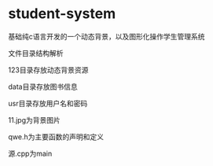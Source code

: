 # student-system
基础纯c语言开发的一个动态背景，以及图形化操作学生管理系统


文件目录结构解析


123目录存放动态背景资源


data目录存放图书信息


usr目录存放用户名和密码


11.jpg为背景图片


qwe.h为主要函数的声明和定义


源.cpp为main
